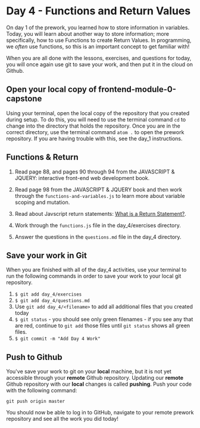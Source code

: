 # Day 4 - Functions and Return Values

On day 1 of the prework, you learned how to store information in variables. Today, you will learn about another way to store information; more specifically, how to use Functions to create Return Values.  In programming, we _often_ use functions, so this is an important concept to get familiar with!

When you are all done with the lessons, exercises, and questions for today, you will once again use git to save your work, and then put it in the cloud on Github.

## Open your local copy of frontend-module-0-capstone

Using your terminal, open the local copy of the repository that you created during setup.  To do this, you will need to use the terminal command `cd` to change into the directory that holds the repository. Once you are in the correct directory, use the terminal command `atom .` to open the prework repository. If you are having trouble with this, see the day_1 instructions.

## Functions & Return

1. Read page 88, and pages 90 through 94 from the JAVASCRIPT & JQUERY: interactive front-end web development book.
1. Read page 98 from the JAVASCRIPT & JQUERY book and then work through the `functions-and-variables.js` to learn more about variable scoping and mutation.
1. Read about Javscript return statements: [What is a Return Statement?](https://codeburst.io/javascript-what-is-the-return-statement-97d8b11a1a0c).

1. Work through the `functions.js` file in the day_4/exercises directory.

1. Answer the questions in the `questions.md` file in the day_4 directory.

## Save your work in Git

When you are finished with all of the day_4 activities, use your terminal to run the following commands in order to save your work to your local git repository.

1. `$ git add day_4/exercises`
1. `$ git add day_4/questions.md`
1. Use `git add day_4/<filename>` to add all additional files that you created today
1. `$ git status` - you should see only green filenames - if you see any that are red, continue to `git add` those files until `git status` shows all green files.
1. `$ git commit -m "Add Day 4 Work"`

## Push to Github

You've save your work to git on your **local** machine, but it is not yet accessible through your **remote** Github repository. Updating our **remote** Github repository with our **local** changes is called **pushing**. Push your code with the following command:

```
git push origin master
```

You should now be able to log in to GitHub, navigate to your remote prework repository and see all the work you did today!
